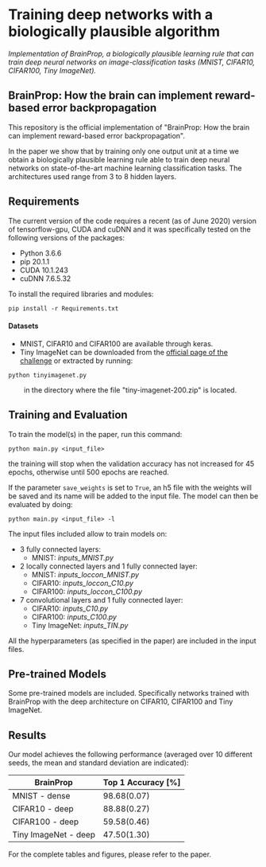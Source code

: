 # Training deep networks with a biologically plausible algorithm

_Implementation of BrainProp, a biologically plausible learning rule that can train deep neural networks on image-classification tasks (MNIST, CIFAR10, CIFAR100, Tiny ImageNet)._ 


## BrainProp: How the brain can implement reward-based error backpropagation

This repository is the official implementation of "BrainProp: How the brain can implement reward-based error backpropagation".
<!--- (https://arxiv.org/abs/{...}) --->
In the paper we show that by training only one output unit at a time we obtain a biologically plausible learning rule able to train deep neural networks on state-of-the-art machine learning classification tasks. The architectures used range from 3 to 8 hidden layers.


<!---  📋Optional: include a graphic explaining your approach/main result, bibtex entry, link to demos, blog posts and tutorials --->


## Requirements

The current version of the code requires a recent (as of June 2020) version of tensorflow-gpu, CUDA and cuDNN and it was specifically tested on the following versions of the packages:

* Python 3.6.6
* pip 20.1.1
* CUDA 10.1.243
* cuDNN 7.6.5.32

To install the required libraries and modules:

```setup
pip install -r Requirements.txt
```

#### Datasets
* MNIST, CIFAR10 and CIFAR100 are available through keras. 
* Tiny ImageNet can be downloaded from the [official page of the challenge](https://tiny-imagenet.herokuapp.com) or extracted by running: 
```tinyimagenet
python tinyimagenet.py
```
&nbsp;&nbsp;&nbsp;&nbsp;&nbsp;&nbsp;&nbsp;&nbsp;in the directory where the file "tiny-imagenet-200.zip" is located.

## Training and Evaluation

To train the model(s) in the paper, run this command:

```train
python main.py <input_file>
```
 the training will stop when the validation accuracy has not increased for 45 epochs, otherwise until 500 epochs are reached.
 
If the parameter `save_weights` is set to `True`, an h5 file with the weights will be saved and its name will be added to the input file. The model can then be evaluated by doing:
 
 ```eval
 python main.py <input_file> -l
 ```
 
The input files included allow to train models on:

* 3 fully connected layers:
  * MNIST: *inputs_MNIST.py*
* 2 locally connected layers and 1 fully connected layer:
  * MNIST: *inputs_loccon_MNIST.py*
  * CIFAR10: *inputs_loccon_C10.py*
  * CIFAR100: *inputs_loccon_C100.py*
* 7 convolutional layers and 1 fully connected layer:
  * CIFAR10: *inputs_C10.py*
  * CIFAR100: *inputs_C100.py*
  * Tiny ImageNet: *inputs_TIN.py*

All the hyperparameters (as specified in the paper) are included in the input files. 

<!---  📋Describe how to train the models, with example commands on how to train the models in your paper, including the full training procedure and appropriate hyperparameters. --->


<!---## Evaluation
To evaluate my model on ImageNet, run:
```eval
python eval.py --model-file mymodel.pth --benchmark imagenet
```
> 📋Describe how to evaluate the trained models on benchmarks reported in the paper, give commands that produce the results (section below).--->


## Pre-trained Models

Some pre-trained models are included. Specifically networks trained with BrainProp with the deep architecture on CIFAR10, CIFAR100 and Tiny ImageNet.

<!--- You can download pretrained models here:
- [My awesome model](https://drive.google.com/mymodel.pth) trained on ImageNet using parameters x,y,z. 
> 📋Give a link to where/how the pretrained models can be downloaded and how they were trained (if applicable).  Alternatively you can have an additional column in your results table with a link to the models. --->


## Results

Our model achieves the following performance (averaged over 10 different seeds, the mean and standard deviation are indicated):
<!--- ### [Image Classification on ImageNet](https://paperswithcode.com/sota/image-classification-on-imagenet) --->

| BrainProp            |  Top 1 Accuracy [%] |
|  ------------------  |  ----------------   |
| MNIST - dense        |     98.68(0.07)     |
| CIFAR10 - deep       |     88.88(0.27)     | 
| CIFAR100 - deep      |     59.58(0.46)     |
| Tiny ImageNet - deep |     47.50(1.30)     |

For the complete tables and figures, please refer to the paper. 

<!--- 📋Include a table of results from your paper, and link back to the leaderboard for clarity and context. If your main result is a figure, include that figure and link to the command or notebook to reproduce it. --->


<!--- ## Contributing
> 📋Pick a licence and describe how to contribute to your code repository. --->
